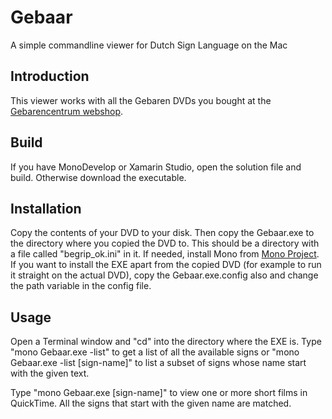 Gebaar
======

A simple commandline viewer for Dutch Sign Language on the Mac

## Introduction
This viewer works with all the Gebaren DVDs you bought at the [Gebarencentrum webshop](https://www.gebarencentrum.nl/winkel/gebaren-dvd-roms/). 

## Build
If you have MonoDevelop or Xamarin Studio, open the solution file and build. Otherwise download the  executable.

## Installation
Copy the contents of your DVD to your disk. Then copy the Gebaar.exe to the directory where you copied the DVD to. 
This should be a directory with a file called "begrip_ok.ini" in it.
If needed, install Mono from [Mono Project](http://www.mono-project.com/Main_Page).
If you want to install the EXE apart from the copied DVD (for example to run it straight on the actual DVD), copy the Gebaar.exe.config also and change the path variable in the config file.

## Usage
Open a Terminal window and "cd" into the directory where the EXE is. 
Type "mono Gebaar.exe -list" to get a list of all the available signs or "mono Gebaar.exe -list [sign-name]" to list a subset of signs whose name start with the given text.

Type "mono Gebaar.exe [sign-name]" to view one or more short films in QuickTime. All the signs that start with the given name are matched.


